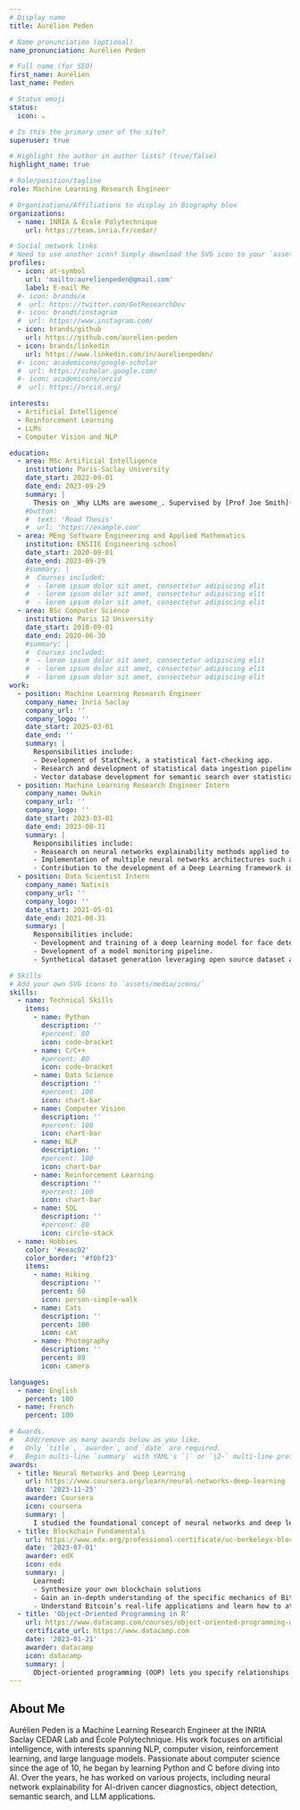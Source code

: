 ```yaml
---
# Display name
title: Aurélien Peden

# Name pronunciation (optional)
name_pronunciation: Aurélien Peden

# Full name (for SEO)
first_name: Aurélien
last_name: Peden

# Status emoji
status:
  icon: ☕️

# Is this the primary user of the site?
superuser: true

# Highlight the author in author lists? (true/false)
highlight_name: true

# Role/position/tagline
role: Machine Learning Research Engineer

# Organizations/Affiliations to display in Biography blox
organizations:
  - name: INRIA & École Polytechnique
    url: https://team.inria.fr/cedar/

# Social network links
# Need to use another icon? Simply download the SVG icon to your `assets/media/icons/` folder.
profiles:
  - icon: at-symbol
    url: 'mailto:aurelienpeden@gmail.com'
    label: E-mail Me
  #- icon: brands/x
  #  url: https://twitter.com/GetResearchDev
  #- icon: brands/instagram
  #  url: https://www.instagram.com/
  - icon: brands/github
    url: https://github.com/aurelien-peden
  - icon: brands/linkedin
    url: https://www.linkedin.com/in/aurelienpeden/
  #- icon: academicons/google-scholar
  #  url: https://scholar.google.com/
  #- icon: academicons/orcid
  #  url: https://orcid.org/

interests:
  - Artificial Intelligence
  - Reinforcement Learning
  - LLMs
  - Computer Vision and NLP

education:
  - area: MSc Artificial Intelligence
    institution: Paris-Saclay University
    date_start: 2022-09-01
    date_end: 2023-09-29
    summary: |
      Thesis on _Why LLMs are awesome_. Supervised by [Prof Joe Smith](https://example.com). Presented papers at 5 IEEE conferences with the contributions being published in 2 Springer journals.
    #button:
    #  text: 'Read Thesis'
    #  url: 'https://example.com'
  - area: MEng Software Engineering and Applied Mathematics
    institution: ENSIIE Engineering school
    date_start: 2020-09-01
    date_end: 2023-09-29
    #summary: |
    #  Courses included:
    #  - lorem ipsum dolor sit amet, consectetur adipiscing elit
    #  - lorem ipsum dolor sit amet, consectetur adipiscing elit
    #  - lorem ipsum dolor sit amet, consectetur adipiscing elit
  - area: BSc Computer Science
    institution: Paris 12 University
    date_start: 2018-09-01
    date_end: 2020-06-30
    #summary: |
    #  Courses included:
    #  - lorem ipsum dolor sit amet, consectetur adipiscing elit
    #  - lorem ipsum dolor sit amet, consectetur adipiscing elit
    #  - lorem ipsum dolor sit amet, consectetur adipiscing elit
work:
  - position: Machine Learning Research Engineer
    company_name: Inria Saclay
    company_url: ''
    company_logo: ''
    date_start: 2025-03-01
    date_end: ''
    summary: |
      Responsibilities include:
      - Development of StatCheck, a statistical fact-checking app.
      - Research and development of statistical data ingestion pipeline with Transformers and LLMs.
      - Vector database development for semantic search over statistical claims.
  - position: Machine Learning Research Engineer Intern
    company_name: Owkin
    company_url: ''
    company_logo: ''
    date_start: 2023-03-01
    date_end: 2023-08-31
    summary: |
      Responsibilities include:
      - Reasearch on neural networks explainability methods applied to medical images and cancer diagnostics.
      - Implementation of multiple neural networks architectures such as VGG, ResNet, Vision Transformers, AutoEncoders.
      - Contribution to the development of a Deep Learning framework in Swift, allowing models to be developed using the internal GPU of a Mac and exposing the graph of layers, providing a unique way to design deep learning models for greater understanding, control and repoducibility.
  - position: Data Scientist Intern
    company_name: Natixis
    company_url: ''
    company_logo: ''
    date_start: 2021-05-01
    date_end: 2021-08-31
    summary: |
      Responsibilities include:
      - Development and training of a deep learning model for face detection and face masks classification.
      - Development of a model monitoring pipeline.
      - Synthetical dataset generation leveraging open source dataset and landmarks detection for fake face mask images.

# Skills
# Add your own SVG icons to `assets/media/icons/`
skills:
  - name: Technical Skills
    items:
      - name: Python
        description: ''
        #percent: 80
        icon: code-bracket
      - name: C/C++
        #percent: 80
        icon: code-bracket
      - name: Data Science
        description: ''
        #percent: 100
        icon: chart-bar
      - name: Computer Vision
        description: ''
        #percent: 100
        icon: chart-bar
      - name: NLP
        description: ''
        #percent: 100
        icon: chart-bar
      - name: Reinforcement Learning
        description: ''
        #percent: 100
        icon: chart-bar
      - name: SQL
        description: ''
        #percent: 80
        icon: circle-stack
  - name: Hobbies
    color: '#eeac02'
    color_border: '#f0bf23'
    items:
      - name: Hiking
        description: ''
        percent: 60
        icon: person-simple-walk
      - name: Cats
        description: ''
        percent: 100
        icon: cat
      - name: Photography
        description: ''
        percent: 80
        icon: camera

languages:
  - name: English
    percent: 100
  - name: French
    percent: 100

# Awards.
#   Add/remove as many awards below as you like.
#   Only `title`, `awarder`, and `date` are required.
#   Begin multi-line `summary` with YAML's `|` or `|2-` multi-line prefix and indent 2 spaces below.
awards:
  - title: Neural Networks and Deep Learning
    url: https://www.coursera.org/learn/neural-networks-deep-learning
    date: '2023-11-25'
    awarder: Coursera
    icon: coursera
    summary: |
      I studied the foundational concept of neural networks and deep learning. By the end, I was familiar with the significant technological trends driving the rise of deep learning; build, train, and apply fully connected deep neural networks; implement efficient (vectorized) neural networks; identify key parameters in a neural network’s architecture; and apply deep learning to your own applications.
  - title: Blockchain Fundamentals
    url: https://www.edx.org/professional-certificate/uc-berkeleyx-blockchain-fundamentals
    date: '2023-07-01'
    awarder: edX
    icon: edx
    summary: |
      Learned:
      - Synthesize your own blockchain solutions
      - Gain an in-depth understanding of the specific mechanics of Bitcoin
      - Understand Bitcoin’s real-life applications and learn how to attack and destroy Bitcoin, Ethereum, smart contracts and Dapps, and alternatives to Bitcoin’s Proof-of-Work consensus algorithm
  - title: 'Object-Oriented Programming in R'
    url: https://www.datacamp.com/courses/object-oriented-programming-with-s3-and-r6-in-r
    certificate_url: https://www.datacamp.com
    date: '2023-01-21'
    awarder: datacamp
    icon: datacamp
    summary: |
      Object-oriented programming (OOP) lets you specify relationships between functions and the objects that they can act on, helping you manage complexity in your code. This is an intermediate level course, providing an introduction to OOP, using the S3 and R6 systems. S3 is a great day-to-day R programming tool that simplifies some of the functions that you write. R6 is especially useful for industry-specific analyses, working with web APIs, and building GUIs.
---
```


## About Me

Aurélien Peden is a Machine Learning Research Engineer at the INRIA Saclay CEDAR Lab and École Polytechnique. His work focuses on artificial intelligence, with interests spanning NLP, computer vision, reinforcement learning, and large language models. Passionate about computer science since the age of 10, he began by learning Python and C before diving into AI. Over the years, he has worked on various projects, including neural network explainability for AI-driven cancer diagnostics, object detection, semantic search, and LLM applications.

